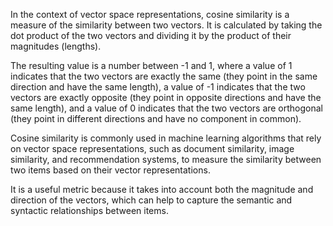 In the context of vector space representations, cosine similarity is a measure of the similarity between two vectors. It is calculated by taking the dot product of the two vectors and dividing it by the product of their magnitudes (lengths). 

The resulting value is a number between -1 and 1, where a value of 1 indicates that the two vectors are exactly the same (they point in the same direction and have the same length), a value of -1 indicates that the two vectors are exactly opposite (they point in opposite directions and have the same length), and a value of 0 indicates that the two vectors are orthogonal (they point in different directions and have no component in common). 

Cosine similarity is commonly used in machine learning algorithms that rely on vector space representations, such as document similarity, image similarity, and recommendation systems, to measure the similarity between two items based on their vector representations. 

It is a useful metric because it takes into account both the magnitude and direction of the vectors, which can help to capture the semantic and syntactic relationships between items.